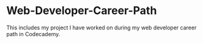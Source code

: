 # Web-Developer-Career-Path
This includes my project I have worked on during my web developer career path in Codecademy.
